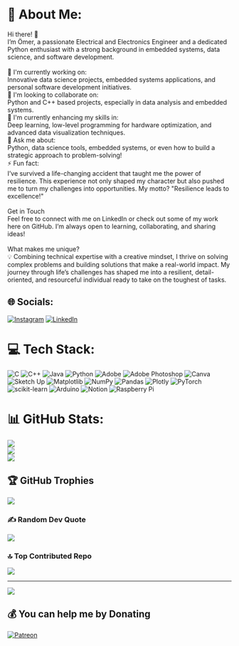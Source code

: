 # 💫 About Me:
Hi there! 👋<br>I’m Ömer, a passionate Electrical and Electronics Engineer and a dedicated Python enthusiast with a strong background in embedded systems, data science, and software development.<br><br>🔭 I'm currently working on: <br>Innovative data science projects, embedded systems applications, and personal software development initiatives.<br>🤝 I'm looking to collaborate on: <br>Python and C++ based projects, especially in data analysis and embedded systems.<br>🌱 I'm currently enhancing my skills in: <br>Deep learning, low-level programming for hardware optimization, and advanced data visualization techniques.<br>💬 Ask me about: <br>Python, data science tools, embedded systems, or even how to build a strategic approach to problem-solving!<br>⚡ Fun fact:  <br>I’ve survived a life-changing accident that taught me the power of resilience. This experience not only shaped my character but also pushed me to turn my challenges into opportunities. My motto? "Resilience leads to excellence!"<br><br>Get in Touch<br>Feel free to connect with me on LinkedIn or check out some of my work here on GitHub. I’m always open to learning, collaborating, and sharing ideas!<br><br>What makes me unique?<br>💡 Combining technical expertise with a creative mindset, I thrive on solving complex problems and building solutions that make a real-world impact. My journey through life’s challenges has shaped me into a resilient, detail-oriented, and resourceful individual ready to take on the toughest of tasks.


## 🌐 Socials:
[![Instagram](https://img.shields.io/badge/Instagram-%23E4405F.svg?logo=Instagram&logoColor=white)](https://instagram.com/https://www.instagram.com/omerlkeskin) [![LinkedIn](https://img.shields.io/badge/LinkedIn-%230077B5.svg?logo=linkedin&logoColor=white)](https://linkedin.com/in/https://www.linkedin.com/in/omerlutfullahkeskn-2681a7249) 

# 💻 Tech Stack:
![C](https://img.shields.io/badge/c-%2300599C.svg?style=flat&logo=c&logoColor=white) ![C++](https://img.shields.io/badge/c++-%2300599C.svg?style=flat&logo=c%2B%2B&logoColor=white) ![Java](https://img.shields.io/badge/java-%23ED8B00.svg?style=flat&logo=openjdk&logoColor=white) ![Python](https://img.shields.io/badge/python-3670A0?style=flat&logo=python&logoColor=ffdd54) ![Adobe](https://img.shields.io/badge/adobe-%23FF0000.svg?style=flat&logo=adobe&logoColor=white) ![Adobe Photoshop](https://img.shields.io/badge/adobe%20photoshop-%2331A8FF.svg?style=flat&logo=adobe%20photoshop&logoColor=white) ![Canva](https://img.shields.io/badge/Canva-%2300C4CC.svg?style=flat&logo=Canva&logoColor=white) ![Sketch Up](https://img.shields.io/badge/SketchUp-005F9E?style=flat&logo=sketchup&logoColor=white) ![Matplotlib](https://img.shields.io/badge/Matplotlib-%23ffffff.svg?style=flat&logo=Matplotlib&logoColor=black) ![NumPy](https://img.shields.io/badge/numpy-%23013243.svg?style=flat&logo=numpy&logoColor=white) ![Pandas](https://img.shields.io/badge/pandas-%23150458.svg?style=flat&logo=pandas&logoColor=white) ![Plotly](https://img.shields.io/badge/Plotly-%233F4F75.svg?style=flat&logo=plotly&logoColor=white) ![PyTorch](https://img.shields.io/badge/PyTorch-%23EE4C2C.svg?style=flat&logo=PyTorch&logoColor=white) ![scikit-learn](https://img.shields.io/badge/scikit--learn-%23F7931E.svg?style=flat&logo=scikit-learn&logoColor=white) ![Arduino](https://img.shields.io/badge/-Arduino-00979D?style=flat&logo=Arduino&logoColor=white) ![Notion](https://img.shields.io/badge/Notion-%23000000.svg?style=flat&logo=notion&logoColor=white) ![Raspberry Pi](https://img.shields.io/badge/-Raspberry_Pi-C51A4A?style=flat&logo=Raspberry-Pi)
# 📊 GitHub Stats:
![](https://github-readme-stats.vercel.app/api?username=omerkeskinn&theme=midnight-purple&hide_border=true&include_all_commits=false&count_private=false)<br/>
![](https://github-readme-streak-stats.herokuapp.com/?user=omerkeskinn&theme=midnight-purple&hide_border=true)<br/>
![](https://github-readme-stats.vercel.app/api/top-langs/?username=omerkeskinn&theme=midnight-purple&hide_border=true&include_all_commits=false&count_private=false&layout=compact)

## 🏆 GitHub Trophies
![](https://github-profile-trophy.vercel.app/?username=omerkeskinn&theme=codeSTACKr&no-frame=true&no-bg=true&margin-w=4)

### ✍️ Random Dev Quote
![](https://quotes-github-readme.vercel.app/api?type=horizontal&theme=merko)

### 🔝 Top Contributed Repo
![](https://github-contributor-stats.vercel.app/api?username=omerkeskinn&limit=5&theme=aura_dark&combine_all_yearly_contributions=true)

---
[![](https://visitcount.itsvg.in/api?id=omerkeskinn&icon=5&color=0)](https://visitcount.itsvg.in)

  ## 💰 You can help me by Donating
  [![Patreon](https://img.shields.io/badge/Patreon-F96854?style=for-the-badge&logo=patreon&logoColor=white)](https://patreon.com/patreon.com/omerkeskin) 

  
<!-- Proudly created with GPRM ( https://gprm.itsvg.in ) -->
